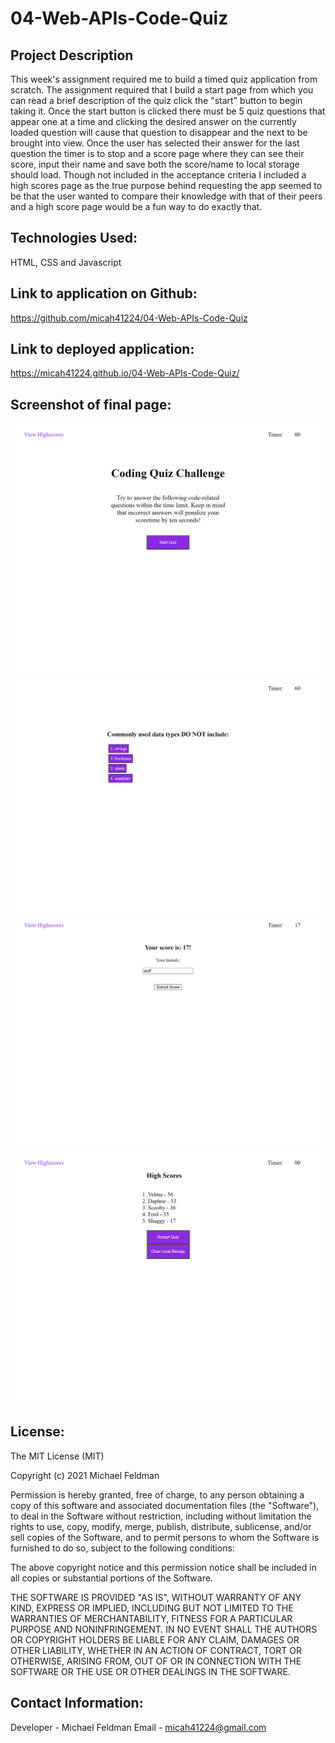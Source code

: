 # 04-Web-APIs-Code-Quiz

## Project Description

This week's assignment required me to build a timed quiz application from scratch. The assignment required that I build a start page from which you can read a brief description of the quiz click the "start" button to begin taking it. Once the start button is clicked there must be 5 quiz questions that appear one at a time and clicking the desired answer on the currently loaded question will cause that question to disappear and the next to be brought into view. Once the user has selected their answer for the last question the timer is to stop and a score page where they can see their score, input their name and save both the score/name to local storage should load. Though not included in the acceptance criteria I included a high scores page as the true purpose behind requesting the app seemed to be that the user wanted to compare their knowledge with that of their peers and a high score page would be a fun way to do exactly that.

## Technologies Used:

HTML, CSS and Javascript

## Link to application on Github:

https://github.com/micah41224/04-Web-APIs-Code-Quiz

## Link to deployed application:

https://micah41224.github.io/04-Web-APIs-Code-Quiz/

## Screenshot of final page:

![Completed Application Start Page](/assets/screenshots/micah41224.github.io_04-Web-APIs-Code-Quiz_start_page.png)
![Completed Application Question Page](/assets/screenshots/micah41224.github.io_04-Web-APIs-Code-Quiz_question_page.png)
![Completed Application Score Page](/assets/screenshots/micah41224.github.io_04-Web-APIs-Code-Quiz_score_page.png)
![Completed Application High Scores Page](/assets/screenshots/micah41224.github.io_04-Web-APIs-Code-Quiz_highscores_page.png)

## License:

The MIT License (MIT)

Copyright (c) 2021 Michael Feldman

Permission is hereby granted, free of charge, to any person obtaining a copy of this software and associated documentation files (the "Software"), to deal in the Software without restriction, including without limitation the rights to use, copy, modify, merge, publish, distribute, sublicense, and/or sell copies of the Software, and to permit persons to whom the Software is furnished to do so, subject to the following conditions:

The above copyright notice and this permission notice shall be included in all copies or substantial portions of the Software.

THE SOFTWARE IS PROVIDED "AS IS", WITHOUT WARRANTY OF ANY KIND, EXPRESS OR IMPLIED, INCLUDING BUT NOT LIMITED TO THE WARRANTIES OF MERCHANTABILITY, FITNESS FOR A PARTICULAR PURPOSE AND NONINFRINGEMENT. IN NO EVENT SHALL THE AUTHORS OR COPYRIGHT HOLDERS BE LIABLE FOR ANY CLAIM, DAMAGES OR OTHER LIABILITY, WHETHER IN AN ACTION OF CONTRACT, TORT OR OTHERWISE, ARISING FROM, OUT OF OR IN CONNECTION WITH THE SOFTWARE OR THE USE OR OTHER DEALINGS IN THE SOFTWARE.

## Contact Information:

Developer - Michael Feldman
Email - micah41224@gmail.com
